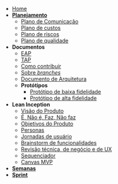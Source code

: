 - [Home](/)
- [**Planejamento**](./Planejamento/planejamento.md)
   - [Plano de Comunicação](./Planejamento/comunicacao.md)
   - [Plano de custos](./Planejamento/custos.md)
   - [Plano de riscos](./Planejamento/riscos.md)
   - [Plano de qualidade](./Planejamento/plano-qualidade.md)
- **Documentos**
   - [EAP](./Documentos/eap.md)
   - [TAP](./Documentos/tap.md)
   - [Como contribuir](./Documentos/guia-contribuicao.md)
   - [Sobre _branches_](./Documentos/politicas-branch.md)
   - [Documento de Arquitetura](./Documentos/arquitetura.md)
   - **Protótipos**
      - [Protótipo de baixa fidelidade](./Documentos/prototipos/baixa-fidelidade.md)
      - [Protótipo de alta fidelidade](./Documentos/prototipos/alta-fidelidade.md)
- **Lean Inception**
	- [Visão do Produto](./Leaninception/visao-do-produto.md)
	- [É, Não é, Faz, Não faz](./Leaninception/e-naoe-faz-naofaz.md)
	- [Objetivos do Produto](./Leaninception/objetivos.md)
	- [Personas](./Leaninception/personas.md)
	- [Jornadas de usuário](./Leaninception/jornadas.md)
	- [Brainstorm de funcionalidades](./Leaninception/brainstorm.md)
	- [Revisão técnica, de negócio e de UX](./Leaninception/revisao-tecnica.md)
	- [Sequenciador](./Leaninception/sequenciador.md)
	- [Canvas MVP](./Leaninception/mvp.md)
- [**Semanas**](./Semanas/semanas.md)
- [**Sprint**](./Sprint/sprints.md)
